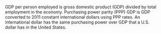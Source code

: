 GDP per person employed is gross domestic product (GDP) divided by total employment in the economy. Purchasing power parity (PPP) GDP is GDP converted to 2011 constant international dollars using PPP rates. An international dollar has the same purchasing power over GDP that a U.S. dollar has in the United States.